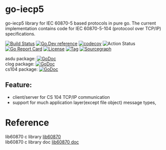 # go-iecp5 

go-iecp5 library for IEC 60870-5 based protocols in pure go.
The current implementation contains code for IEC 60870-5-104 (protocool over TCP/IP) specifications.

[![Build Status](https://travis-ci.org/thinkgos/go-iecp5.svg?branch=master)](https://travis-ci.org/thinkgos/go-iecp5)
[![Go.Dev reference](https://img.shields.io/badge/go.dev-reference-blue?logo=go&logoColor=white)](https://pkg.go.dev/github.com/thinkgos/go-iecp5?tab=doc)
[![codecov](https://codecov.io/gh/thinkgos/go-iecp5/branch/master/graph/badge.svg)](https://codecov.io/gh/thinkgos/go-iecp5)
![Action Status](https://github.com/thinkgos/go-iecp5/workflows/Go/badge.svg)
[![Go Report Card](https://goreportcard.com/badge/github.com/thinkgos/go-iecp5)](https://goreportcard.com/report/github.com/thinkgos/go-iecp5)
[![License](https://img.shields.io/github/license/thinkgos/go-iecp5)](https://github.com/thinkgos/go-iecp5/raw/master/LICENSE)
[![Tag](https://img.shields.io/github/v/tag/thinkgos/go-iecp5)](https://github.com/thinkgos/go-iecp5/tags)
[![Sourcegraph](https://sourcegraph.com/github.com/thinkgos/go-iecp5/-/badge.svg)](https://sourcegraph.com/github.com/thinkgos/go-iecp5?badge)


asdu package: [![GoDoc](https://godoc.org/github.com/thinkgos/go-iecp5/asdu?status.svg)](https://godoc.org/github.com/thinkgos/go-iecp5/asdu)  
clog package: [![GoDoc](https://godoc.org/github.com/thinkgos/go-iecp5/clog?status.svg)](https://godoc.org/github.com/thinkgos/go-iecp5/clog)  
cs104 package: [![GoDoc](https://godoc.org/github.com/thinkgos/go-iecp5/cs104?status.svg)](https://godoc.org/github.com/thinkgos/go-iecp5/cs104)  

## Feature:

- client/server for CS 104 TCP/IP communication
- support for much application layer(except file object) message types,

# Reference
lib60870 c library [lib60870](https://github.com/mz-automation/lib60870)  
lib60870 c library doc [lib60870 doc](https://support.mz-automation.de/doc/lib60870/latest/group__CS104__MASTER.html)